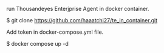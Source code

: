 run Thousandeyes Enterjprise Agent in docker container.

$ git clone https://github.com/haaatchi27/te_in_container.git

Add token in docker-compose.yml file.

$ docker compose up -d
